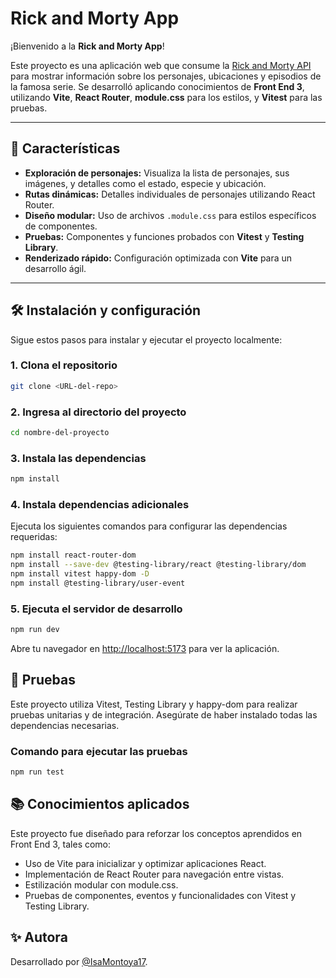 # Rick and Morty App

¡Bienvenido a la **Rick and Morty App**!  

Este proyecto es una aplicación web que consume la [Rick and Morty API](https://rickandmortyapi.com/) para mostrar información sobre los personajes, ubicaciones y episodios de la famosa serie. Se desarrolló aplicando conocimientos de **Front End 3**, utilizando **Vite**, **React Router**, **module.css** para los estilos, y **Vitest** para las pruebas.

---

## 🚀 Características

- **Exploración de personajes:** Visualiza la lista de personajes, sus imágenes, y detalles como el estado, especie y ubicación.
- **Rutas dinámicas:** Detalles individuales de personajes utilizando React Router.
- **Diseño modular:** Uso de archivos `.module.css` para estilos específicos de componentes.
- **Pruebas:** Componentes y funciones probados con **Vitest** y **Testing Library**.
- **Renderizado rápido:** Configuración optimizada con **Vite** para un desarrollo ágil.

---

## 🛠️ Instalación y configuración

Sigue estos pasos para instalar y ejecutar el proyecto localmente:

### 1. Clona el repositorio

```bash
git clone <URL-del-repo>
```

### 2. Ingresa al directorio del proyecto

```bash
cd nombre-del-proyecto
```

### 3. Instala las dependencias

```bash
npm install
```

### 4. Instala dependencias adicionales

Ejecuta los siguientes comandos para configurar las dependencias requeridas:

```bash
npm install react-router-dom
npm install --save-dev @testing-library/react @testing-library/dom
npm install vitest happy-dom -D
npm install @testing-library/user-event
```

### 5. Ejecuta el servidor de desarrollo

```bash
npm run dev
```

Abre tu navegador en [http://localhost:5173](http://localhost:5173) para ver la aplicación.

## 🧪 Pruebas

Este proyecto utiliza Vitest, Testing Library y happy-dom para realizar pruebas unitarias y de integración. Asegúrate de haber instalado todas las dependencias necesarias.

### Comando para ejecutar las pruebas

```bash
npm run test
```

 ## 📚 Conocimientos aplicados

Este proyecto fue diseñado para reforzar los conceptos aprendidos en Front End 3, tales como:

 - Uso de Vite para inicializar y optimizar aplicaciones React.
 - Implementación de React Router para navegación entre vistas.
 - Estilización modular con module.css.
 - Pruebas de componentes, eventos y funcionalidades con Vitest y Testing Library.

## ✨ Autora
Desarrollado por [@IsaMontoya17](https://github.com/IsaMontoya17).


